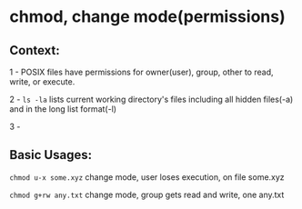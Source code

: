 # chmod, change mode(permissions)

## Context: 

1 - POSIX files have permissions for owner(user), group, other to read, write, or execute.

2 - ```ls -la``` lists current working directory's files including all hidden files(-a) and in the long list format(-l)

3 - 



## Basic Usages:

```chmod u-x some.xyz``` change mode, user loses execution, on file some.xyz

```chmod g+rw any.txt``` change mode, group gets read and write, one any.txt
